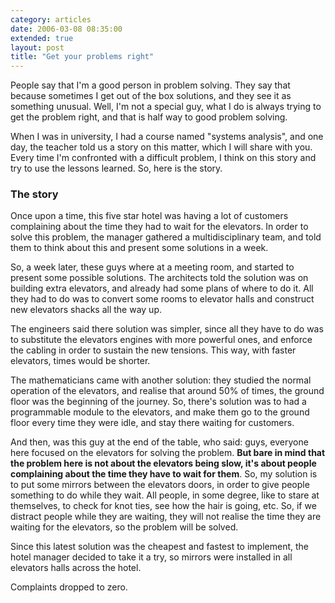```yaml
---
category: articles
date: 2006-03-08 08:35:00
extended: true
layout: post
title: "Get your problems right"
---
```


<p>People say that I'm a good person in problem solving. They say that because sometimes I get out of the box solutions, and they see it as something unusual. Well, I'm not a special guy, what I do is always trying to get the problem right, and that is half way to good problem solving.</p><p>When I was in university, I had a course named "systems analysis", and one day, the teacher told us a story on this matter, which I will share with you. Every time I'm confronted with a difficult problem, I think on this story and try to use the lessons learned. So, here is the story.</p>
<!--more-->
<h3>The story</h3><p>Once upon a time, this five star hotel was having a lot of customers complaining about the time they had to wait for the elevators. In order to solve this problem, the manager gathered a multidisciplinary team, and told them to think about this and present some solutions in a week.</p><p>So, a week later, these guys where at a meeting room, and started to present some possible solutions. The architects told the solution was on building extra elevators, and already had some plans of where to do it. All they had to do was to convert some rooms to elevator halls and construct new elevators shacks all the way up.</p><p>The engineers said there solution was simpler, since all they have to do was to substitute the elevators engines with more powerful ones, and enforce the cabling in order to sustain the new tensions. This way, with faster elevators, times would be shorter.</p><p>The mathematicians came with another solution: they studied the normal operation of the elevators, and realise that around 50% of times, the ground floor was the beginning of the journey. So, there's solution was to had a programmable module to the elevators, and make them go to the ground floor every time they were idle, and stay there waiting for customers.</p><p>And then, was this guy at the end of the table, who said: guys, everyone here focused on the elevators for solving the problem. <b>But bare in mind that the problem here is not about the elevators being slow, it's about people complaining about the time they have to wait for them</b>. So, my solution is to put some mirrors between the elevators doors, in order to give people something to do while they wait. All people, in some degree, like to stare at themselves, to check for knot ties, see how the hair is going, etc. So, if we distract people while they are waiting, they will not realise the time they are waiting for the elevators, so the problem will be solved.</p><p>Since this latest solution was the cheapest and fastest to implement, the hotel manager decided to take it a try, so mirrors were installed in all elevators halls across the hotel.</p><p>Complaints dropped to zero.</p>
